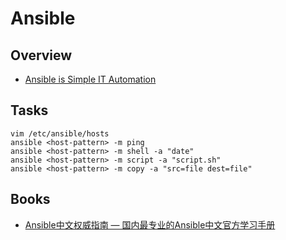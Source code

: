 # Ansible

## Overview

- [Ansible is Simple IT Automation](https://www.ansible.com/)

## Tasks

    vim /etc/ansible/hosts
    ansible <host-pattern> -m ping
    ansible <host-pattern> -m shell -a "date"
    ansible <host-pattern> -m script -a "script.sh"
    ansible <host-pattern> -m copy -a "src=file dest=file"

## Books

- [Ansible中文权威指南 — 国内最专业的Ansible中文官方学习手册](http://ansible-tran.readthedocs.io/en/latest/index.html)
